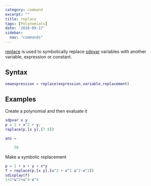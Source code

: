 ```yaml
---
category: command
excerpt: ""
title: replace
tags: [Polynomials]
date: '2016-09-17'
sidebar:
  nav: "commands"
---
```


[replace](/command/replace) is used to symbolically replace [sdpvar](/command/sdpvar) variables with another variable, expression or constant.

## Syntax  

````matlab
newexpression = replace(expression,variable,replacement)
````

## Examples
Create a polynomial and then evaluate it

````matlab
sdpvar x y
p = 1 + x^2 + y;
replace(p,[x y],[7 8])

ans =

    58
````

Make a symbolic replacement

````matlab
p = 1 + x + y + x*y
f = replace(p,[x y],[u^2 + v^2 u^2-v^2])
sdisplay(f)
1+2*u^2+u^4-v^4
````
